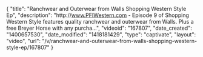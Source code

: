 {
    "title": "Ranchwear and Outerwear from Walls Shopping Western Style Ep",
    "description": "http:\/\/www.PFIWestern.com - Episode 9 of Shopping Western Style features quality ranchwear and outerwear from Walls. Plus a free Breyer Horse with any purcha...",
    "videoid": "167807",
    "date_created": "1400657530",
    "date_modified": "1418181429",
    "type": "captivate",
    "layout": "video",
    "url": "\/v\/ranchwear-and-outerwear-from-walls-shopping-western-style-ep\/167807"
}